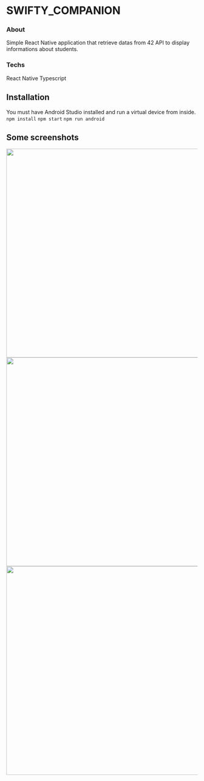 # SWIFTY_COMPANION

### About

Simple React Native application that retrieve datas from 42 API to display informations about students.

### Techs

React Native
Typescript

## Installation

You must have Android Studio installed and run a virtual device from inside.
`npm install`
`npm start`
`npm run android`

## Some screenshots

<p align="center">
  <img height="550" src="https://i.imgur.com/M8AWxxH.png">
  <img height="550" src="https://i.imgur.com/k7vqrxs.png">
    <img height="550" src="https://i.imgur.com/8DW4O3C.png">
</p>
